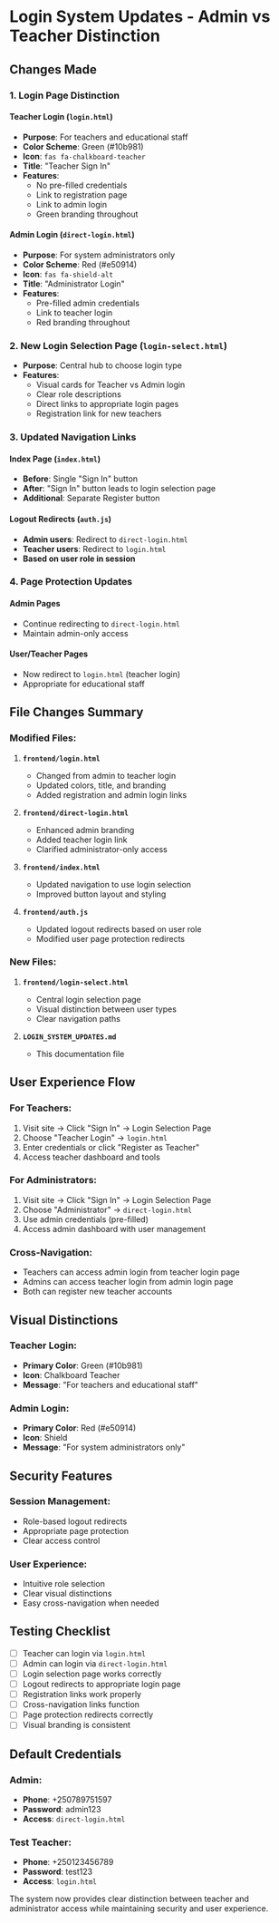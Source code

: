 # Login System Updates - Admin vs Teacher Distinction

## Changes Made

### 1. Login Page Distinction

#### Teacher Login (`login.html`)
- **Purpose**: For teachers and educational staff
- **Color Scheme**: Green (#10b981)
- **Icon**: `fas fa-chalkboard-teacher`
- **Title**: "Teacher Sign In"
- **Features**:
  - No pre-filled credentials
  - Link to registration page
  - Link to admin login
  - Green branding throughout

#### Admin Login (`direct-login.html`)
- **Purpose**: For system administrators only
- **Color Scheme**: Red (#e50914)
- **Icon**: `fas fa-shield-alt`
- **Title**: "Administrator Login"
- **Features**:
  - Pre-filled admin credentials
  - Link to teacher login
  - Red branding throughout

### 2. New Login Selection Page (`login-select.html`)
- **Purpose**: Central hub to choose login type
- **Features**:
  - Visual cards for Teacher vs Admin login
  - Clear role descriptions
  - Direct links to appropriate login pages
  - Registration link for new teachers

### 3. Updated Navigation Links

#### Index Page (`index.html`)
- **Before**: Single "Sign In" button
- **After**: "Sign In" button leads to login selection page
- **Additional**: Separate Register button

#### Logout Redirects (`auth.js`)
- **Admin users**: Redirect to `direct-login.html`
- **Teacher users**: Redirect to `login.html`
- **Based on user role in session**

### 4. Page Protection Updates

#### Admin Pages
- Continue redirecting to `direct-login.html`
- Maintain admin-only access

#### User/Teacher Pages
- Now redirect to `login.html` (teacher login)
- Appropriate for educational staff

## File Changes Summary

### Modified Files:
1. **`frontend/login.html`**
   - Changed from admin to teacher login
   - Updated colors, title, and branding
   - Added registration and admin login links

2. **`frontend/direct-login.html`**
   - Enhanced admin branding
   - Added teacher login link
   - Clarified administrator-only access

3. **`frontend/index.html`**
   - Updated navigation to use login selection
   - Improved button layout and styling

4. **`frontend/auth.js`**
   - Updated logout redirects based on user role
   - Modified user page protection redirects

### New Files:
1. **`frontend/login-select.html`**
   - Central login selection page
   - Visual distinction between user types
   - Clear navigation paths

2. **`LOGIN_SYSTEM_UPDATES.md`**
   - This documentation file

## User Experience Flow

### For Teachers:
1. Visit site → Click "Sign In" → Login Selection Page
2. Choose "Teacher Login" → `login.html`
3. Enter credentials or click "Register as Teacher"
4. Access teacher dashboard and tools

### For Administrators:
1. Visit site → Click "Sign In" → Login Selection Page
2. Choose "Administrator" → `direct-login.html`
3. Use admin credentials (pre-filled)
4. Access admin dashboard with user management

### Cross-Navigation:
- Teachers can access admin login from teacher login page
- Admins can access teacher login from admin login page
- Both can register new teacher accounts

## Visual Distinctions

### Teacher Login:
- **Primary Color**: Green (#10b981)
- **Icon**: Chalkboard Teacher
- **Message**: "For teachers and educational staff"

### Admin Login:
- **Primary Color**: Red (#e50914)
- **Icon**: Shield
- **Message**: "For system administrators only"

## Security Features

### Session Management:
- Role-based logout redirects
- Appropriate page protection
- Clear access control

### User Experience:
- Intuitive role selection
- Clear visual distinctions
- Easy cross-navigation when needed

## Testing Checklist

- [ ] Teacher can login via `login.html`
- [ ] Admin can login via `direct-login.html`
- [ ] Login selection page works correctly
- [ ] Logout redirects to appropriate login page
- [ ] Registration links work properly
- [ ] Cross-navigation links function
- [ ] Page protection redirects correctly
- [ ] Visual branding is consistent

## Default Credentials

### Admin:
- **Phone**: +250789751597
- **Password**: admin123
- **Access**: `direct-login.html`

### Test Teacher:
- **Phone**: +250123456789
- **Password**: test123
- **Access**: `login.html`

The system now provides clear distinction between teacher and administrator access while maintaining security and user experience.